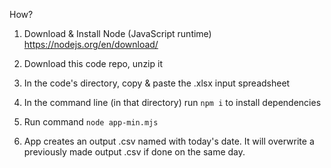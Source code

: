 How?

1. Download & Install Node (JavaScript runtime) https://nodejs.org/en/download/

2. Download this code repo, unzip it

3. In the code's directory, copy & paste the .xlsx input spreadsheet

4. In the command line (in that directory) run `npm i` to install dependencies

5. Run command `node app-min.mjs`

6. App creates an output .csv named with today's date. It will overwrite a previously made output .csv if done on the same day.
